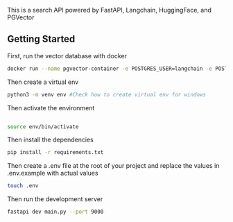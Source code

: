 This is a search API powered by FastAPI, Langchain, HuggingFace, and PGVector

## Getting Started


First, run the vector database with docker

```bash
docker run --name pgvector-container -e POSTGRES_USER=langchain -e POSTGRES_PASSWORD=langchain -e POSTGRES_DB=langchain -p 6024:5432 -d pgvector/pgvector:pg16

```


Then create a virtual env

```bash
python3 -m venv env #Check how to create virtual env for windows

```

Then activate the environment

```bash

source env/bin/activate

```

Then install the dependencies

```bash
pip install -r requirements.txt

```

Then create a .env file at the root of your project and replace the values in .env.example with actual values

```bash
touch .env
```

Then run the development server

```bash
fastapi dev main.py --port 9000

```

